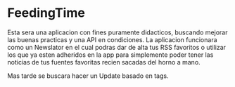 # FeedingTime 
Esta sera una aplicacion con fines puramente didacticos, buscando mejorar las buenas practicas y una API en condiciones.
La aplicacion funcionara como un Newslator en el cual podras dar de alta tus RSS favoritos o utilizar los que ya esten adheridos en la app para simplemente poder tener las noticias de tus fuentes favoritas recien sacadas del horno a mano.

Mas tarde se buscara hacer un Update basado en tags.

